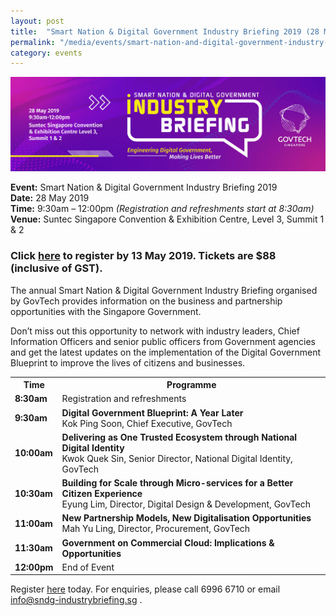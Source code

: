 ```yaml
---
layout: post
title:  "Smart Nation & Digital Government Industry Briefing 2019 (28 May)"
permalink: "/media/events/smart-nation-and-digital-government-industry-briefing-2019"
category: events
---
```


![Smart Nation and Digital Government Industry Briefing 2019](/images/media/events/Smart-Nation-Digital-Government-Industry-Briefing-GovTech.jpg)

**Event:** Smart Nation & Digital Government Industry Briefing 2019<br>
**Date:** 28 May 2019<br>
**Time:** 9:30am – 12:00pm *(Registration and refreshments start at 8:30am)*<br>
**Venue:** Suntec Singapore Convention & Exhibition Centre, Level 3, Summit 1 & 2<br>

### Click [here](https://www.sndg-industrybriefing.sg) to register by 13 May 2019. Tickets are $88 (inclusive of GST).

The annual Smart Nation & Digital Government Industry Briefing organised by GovTech provides information on the business and partnership opportunities with the Singapore Government.
 
Don’t miss out this opportunity to network with industry leaders, Chief Information Officers and senior public officers from Government agencies and get the latest updates on the implementation of the Digital Government Blueprint to improve the lives of citizens and businesses.


<table>
  <tr>
    <th>Time</th>
    <th>Programme</th>
  </tr>
  <tr>
    <td><span style="font-weight:bold">8:30am</span></td>
    <td>Registration and refreshments</td>
  </tr>
  <tr>
    <td><span style="font-weight:bold">9:30am</span></td>
    <td><span style="font-weight:bold">Digital Government Blueprint: A Year Later</span><br>Kok Ping Soon, Chief Executive, GovTech</td>
  </tr>
  <tr>
    <td><span style="font-weight:bold">10:00am</span></td>
    <td><span style="font-weight:bold">Delivering as One Trusted Ecosystem through National Digital Identity</span><br>Kwok Quek Sin, Senior Director, National Digital Identity, GovTech</td>
  </tr>
  <tr>
    <td><span style="font-weight:bold">10:30am</span></td>
    <td><span style="font-weight:bold">Building for Scale through Micro-services for a Better Citizen Experience</span> <br>Eyung Lim, Director, Digital Design & Development, GovTech</td>
  </tr>
  <tr>
    <td><span style="font-weight:bold">11:00am</span></td>
    <td><span style="font-weight:bold">New Partnership Models, New Digitalisation Opportunities</span><br>Mah Yu Ling, Director, Procurement, GovTech</td>
  </tr>
  <tr>
    <td><span style="font-weight:bold">11:30am</span></td>
    <td><span style="font-weight:bold">Government on Commercial Cloud: Implications & Opportunities</span></td>
  </tr>
  <tr>
    <td><span style="font-weight:bold">12:00pm</span></td>
    <td>End of Event</td>
  </tr>
</table>


Register [here](https://www.sndg-industrybriefing.sg) today. For enquiries, please call 6996 6710 or email <info@sndg-industrybriefing.sg> .
